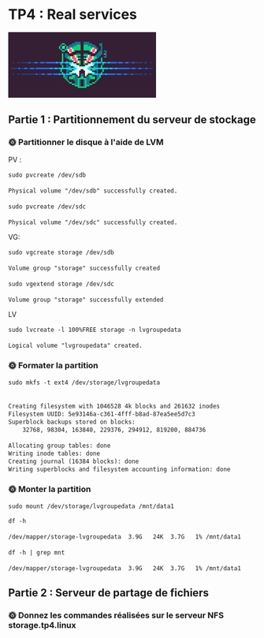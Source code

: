 # TP4 : Real services
![Alt text](image.png)

## Partie 1 : Partitionnement du serveur de stockage

### 🌞 Partitionner le disque à l'aide de LVM

PV :
```
sudo pvcreate /dev/sdb

Physical volume "/dev/sdb" successfully created.

sudo pvcreate /dev/sdc

Physical volume "/dev/sdc" successfully created.

```
VG:
```
sudo vgcreate storage /dev/sdb

Volume group "storage" successfully created

sudo vgextend storage /dev/sdc

Volume group "storage" successfully extended
```
LV
```
sudo lvcreate -l 100%FREE storage -n lvgroupedata

Logical volume "lvgroupedata" created.
```

### 🌞 Formater la partition

```
sudo mkfs -t ext4 /dev/storage/lvgroupedata


Creating filesystem with 1046528 4k blocks and 261632 inodes
Filesystem UUID: 5e93146a-c361-4fff-b8ad-87ea5ee5d7c3
Superblock backups stored on blocks:
    32768, 98304, 163840, 229376, 294912, 819200, 884736

Allocating group tables: done
Writing inode tables: done
Creating journal (16384 blocks): done
Writing superblocks and filesystem accounting information: done
```
### 🌞 Monter la partition
```
sudo mount /dev/storage/lvgroupedata /mnt/data1
```

```
df -h

/dev/mapper/storage-lvgroupedata  3.9G   24K  3.7G   1% /mnt/data1

df -h | grep mnt

/dev/mapper/storage-lvgroupedata  3.9G   24K  3.7G   1% /mnt/data1
```

## Partie 2 : Serveur de partage de fichiers

### 🌞 Donnez les commandes réalisées sur le serveur NFS storage.tp4.linux